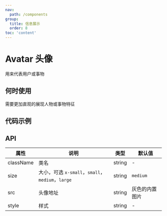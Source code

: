 ```yaml
---
nav:
  path: /components
group:
  title: 信息展示
  order: 8
toc: 'content'
---
```


# Avatar 头像
用来代表用户或事物
## 何时使用
需要更加直观的展现人物或事物特征

## 代码示例

<code src='pages/Avatar/index'></code>

## API

| 属性 | 说明 | 类型 | 默认值 |
| --- | --- | --- | --- |
| className | 类名 | string | - |
| size | 大小，可选 `x-small`，`small`，`medium`，`large` | string | `medium` |
| src | 头像地址 | string | 灰色的内置图片 |
| style | 样式 | string | - |
